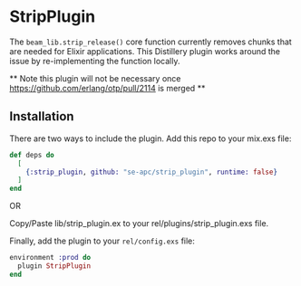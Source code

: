 # StripPlugin

The `beam_lib.strip_release()` core function currently removes chunks that are needed for Elixir applications.  This Distillery plugin works around the issue by re-implementing the function locally.

** Note this plugin will not be necessary once https://github.com/erlang/otp/pull/2114 is merged **

## Installation

There are two ways to include the plugin.  Add this repo to your mix.exs file:

```elixir
def deps do
  [
    {:strip_plugin, github: "se-apc/strip_plugin", runtime: false}
  ]
end
```

OR

Copy/Paste lib/strip_plugin.ex to your rel/plugins/strip_plugin.exs file.

Finally, add the plugin to your `rel/config.exs` file:

```elixir
environment :prod do
  plugin StripPlugin
end
```
